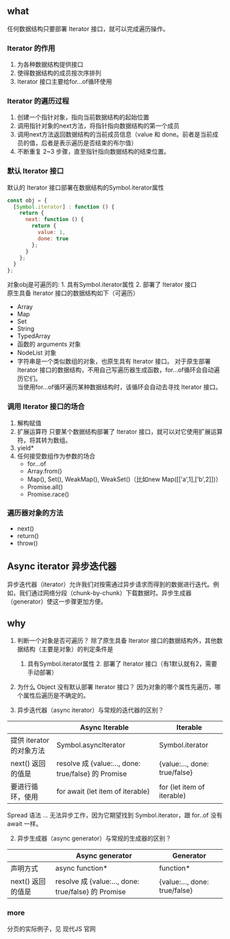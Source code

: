 ## what
任何数据结构只要部署 Iterator 接口，就可以完成遍历操作。

### Iterator 的作用
1. 为各种数据结构提供接口
2. 使得数据结构的成员按次序排列
3. Iterator 接口主要给for...of循环使用

### Iterator 的遍历过程
1. 创建一个指针对象，指向当前数据结构的起始位置
2. 调用指针对象的next方法，将指针指向数据结构的第一个成员
3. 调用next方法返回数据结构的当前成员信息（value 和 done。前者是当前成员的值，后者是表示遍历是否结束的布尔值）
4. 不断重复 2~3 步骤，直至指针指向数据结构的结束位置。

### 默认 Iterator 接口
默认的 Iterator 接口部署在数据结构的Symbol.iterator属性
```js
const obj = {
  [Symbol.iterator] : function () {
    return {
      next: function () {
        return {
          value: 1,
          done: true
        };
      }
    };
  }
};
```
对象obj是可遍历的: 1. 具有Symbol.iterator属性 2. 部署了 Iterator 接口  
原生具备 Iterator 接口的数据结构如下（可遍历）
- Array
- Map
- Set
- String
- TypedArray
- 函数的 arguments 对象
- NodeList 对象
- 字符串是一个类似数组的对象，也原生具有 Iterator 接口。
对于原生部署 Iterator 接口的数据结构，不用自己写遍历器生成函数，for...of循环会自动遍历它们。  
当使用for...of循环遍历某种数据结构时，该循环会自动去寻找 Iterator 接口。  



### 调用 Iterator 接口的场合
1. 解构赋值
2. 扩展运算符
只要某个数据结构部署了 Iterator 接口，就可以对它使用扩展运算符，将其转为数组。
3. yield*
4. 任何接受数组作为参数的场合
   - for...of
   - Array.from()
   - Map(), Set(), WeakMap(), WeakSet()（比如new Map([['a',1],['b',2]])）
   - Promise.all()
   - Promise.race()

### 遍历器对象的方法
- next()
- return()
- throw()

## Async iterator 异步迭代器
异步迭代器（iterator）允许我们对按需通过异步请求而得到的数据进行迭代。例如，我们通过网络分段（chunk-by-chunk）下载数据时。异步生成器（generator）使这一步骤更加方便。

## why
1. 判断一个对象是否可遍历？
除了原生具备 Iterator 接口的数据结构外，其他数据结构（主要是对象）的判定条件是
   1. 具有Symbol.iterator属性 2. 部署了 Iterator 接口（有1默认就有2，需要手动部署）

2. 为什么 Object 没有默认部署 Iterator 接口？
因为对象的哪个属性先遍历，哪个属性后遍历是不确定的。

1. 异步迭代器（async iterator）与常规的迭代器的区别？

| | Async Iterable | Iterable |
| - | - | - |
| 提供 iterator 的对象方法 | Symbol.asyncIterator | Symbol.iterator |
| next() 返回的值是 | resolve 成 {value:…, done: true/false} 的 Promise | {value:…, done: true/false} |
| 要进行循环，使用 | for await (let item of iterable) | for (let item of iterable) |

Spread 语法 ... 无法异步工作，因为它期望找到 Symbol.iterator，跟 for..of 没有 await 一样。

2. 异步生成器（async generator）与常规的生成器的区别？

| |	Async generator | Generator |
| - | - | - |
| 声明方式 | async function* | function* |
| next() 返回的值是 | resolve 成 {value:…, done: true/false} 的 Promise | {value:…, done: true/false} |

### more
分页的实际例子，见 现代JS 官网